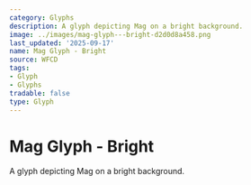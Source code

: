```yaml
---
category: Glyphs
description: A glyph depicting Mag on a bright background.
image: ../images/mag-glyph---bright-d2d0d8a458.png
last_updated: '2025-09-17'
name: Mag Glyph - Bright
source: WFCD
tags:
- Glyph
- Glyphs
tradable: false
type: Glyph
---
```


# Mag Glyph - Bright

A glyph depicting Mag on a bright background.


